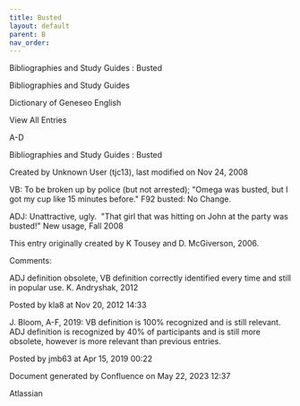 ```yaml
---
title: Busted
layout: default
parent: B
nav_order:
---
```


Bibliographies and Study Guides : Busted

Bibliographies and Study Guides

Dictionary of Geneseo English

View All Entries

A-D

Bibliographies and Study Guides : Busted

Created by  Unknown User (tjc13), last modified on Nov 24, 2008

VB: To be broken up by police (but not arrested); &quot;Omega was busted, but I got my cup like 15 minutes before.&quot; F92 busted: No Change.

ADJ: Unattractive, ugly.  &quot;That girl that was hitting on John at the party was busted!&quot; New usage, Fall 2008

This entry originally created by K Tousey and D. McGiverson, 2006.

Comments:

ADJ definition obsolete, VB definition correctly identified every time and still in popular use. K. Andryshak, 2012

Posted by kla8 at Nov 20, 2012 14:33

J. Bloom, A-F, 2019: VB definition is 100% recognized and is still relevant. ADJ definition is recognized by 40% of participants and is still more obsolete, however is more relevant than previous entries. 

Posted by jmb63 at Apr 15, 2019 00:22

Document generated by Confluence on May 22, 2023 12:37

Atlassian
